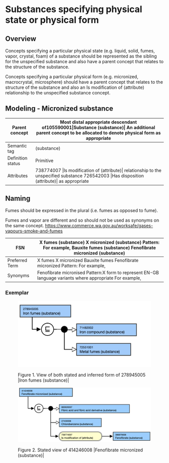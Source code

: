 # Substances specifying physical state or physical form

## Overview

Concepts specifying a particular physical state (e.g. liquid, solid, fumes, vapor, crystal, foam) of a substance should be represented as the sibling for the unspecified substance and also have a parent concept that relates to the structure of the substance.

Concepts specifying a particular physical form (e.g. micronized, macrocrystal, microsphere) should have a parent concept that relates to the structure of the substance and also an Is modification of (attribute) relationship to the unspecified substance concept.

## Modeling - Micronized substance

| Parent concept | Most distal appropriate descendant of105590001\|Substance (substance)\| An additional parent concept to be allocated to denote physical form as appropriate |
|---|---|
| Semantic tag | (substance) |
| Definition status | Primitive |
| Attributes | 738774007 \|Is modification of (attribute)\| relationship to the unspecified substance 726542003 \|Has disposition (attribute)\| as appropriate |

## Naming

Fumes should be expressed in the plural (i.e. fumes as opposed to fume).

Fumes and vapor are different and so should not be used as synonyms on the same concept. <https://www.commerce.wa.gov.au/worksafe/gases-vapours-smoke-and-fumes>

| FSN | X fumes (substance) X micronized (substance) Pattern: For example, Bauxite fumes (substance) Fenofibrate micronized (substance) |
|---|---|
| Preferred Term | X fumes X micronized Bauxite fumes Fenofibrate micronized Pattern: For example, |
| Synonyms | Fenofibrate micronised Pattern:X form to represent EN-GB language variants where appropriate For example, |

### Exemplar

<figure><img src="images/174691588.png" alt="" title=""><figcaption><p>Figure 1. View of both stated and inferred form of 278945005 |Iron fumes (substance)|</p></figcaption></figure>

  

<figure><img src="images/174691587.png" alt="" title=""><figcaption><p>Figure 2. Stated view of 414246008 |Fenofibrate micronized (substance)|</p></figcaption></figure>

  

